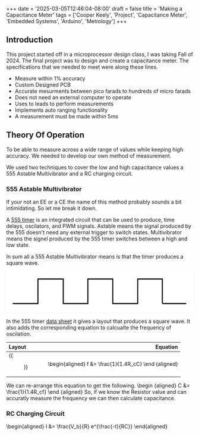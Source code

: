 +++
date = '2025-03-05T12:46:04-08:00'
draft = false 
title = 'Making a Capacitance Meter'
tags = ['Cooper Keely', 'Project', 'Capacitance Meter', 'Embedded Systems', 'Arduino', 'Metrology']
+++
## Introduction
This project started off in a microprocessor design class, I was taking Fall of 2024. 
The final project was to design and create a capacitance meter. 
The specifications that we needed to meet were along these lines.
- Measure within 1% accuracy 
- Custom Designed PCB
- Accurate mesurments between pico farads to hundreds of micro farads
- Does not need an external computer to operate
- Uses to leads to perform measurements
- Implements auto ranging functionality
- A measurement must be made within 5ms

## Theory Of Operation
To be able to measure across a wide range of values while keeping high accuracy.
We needed to develop our own method of measurement.

We used two techniques to cover the low and high capacitance values a 555 Astable Multivibrator and a RC charging circuit.

### 555 Astable Multivibrator
If your not an EE or a CE the name of this method probably sounds a bit intimidating.
So let me break it down.

A [555 timer](https://en.wikipedia.org/wiki/555_timer_IC) is an integrated circuit that can be used to produce, time delays, oscilators, and PWM signals. 
Astable means the signal produced by the 555 doesn't need any external trigger to switch states.
Multivibrator means the signel produced by the 555 timer switches between a high and low state.

In sum all a 555 Astable Multivibrator means is that the timer produces a square wave.

![Square Wave](SquareWave.png)

In the 555 timer [data sheet](https://www.ti.com/lit/ds/symlink/lmc555.pdf?ts=1741137223203&ref_url=https%253A%252F%252Fwww.google.com%252F) it gives a layout that produces a square wave.
It also adds the corresponding equation to calcualte the frequency of oscilation.

|Layout | Equation  |
|:------|----:|
|{{<figure src="555Oscilator.png" alt="555 Circuit layout" height="300px">}}|\begin{aligned} f &= \frac{1}{1.4R_cC} \end {aligned}|

We can re-arrange this equation to get the following.
\begin {aligned}
C &= \frac{1}{1.4R_cf}
\end {aligned}
So, if we know the Resistor value and can accuratly measure the frequency we can then calculate capacitance.

### RC Charging Circuit
\begin{aligned}
I &= \frac{V_b}{R} e^{\frac{-t}{RC}}
\end{aligned}


